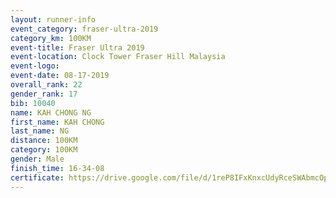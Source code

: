 ```yaml
---
layout: runner-info 
event_category: fraser-ultra-2019 
category_km: 100KM 
event-title: Fraser Ultra 2019 
event-location: Clock Tower Fraser Hill Malaysia 
event-logo: 
event-date: 08-17-2019 
overall_rank: 22
gender_rank: 17
bib: 10040
name: KAH CHONG NG
first_name: KAH CHONG
last_name: NG
distance: 100KM
category: 100KM
gender: Male
finish_time: 16-34-08
certificate: https://drive.google.com/file/d/1reP8IFxKnxcUdyRceSWAbmcOpTCpnDL6/view?usp=sharing
---
```

